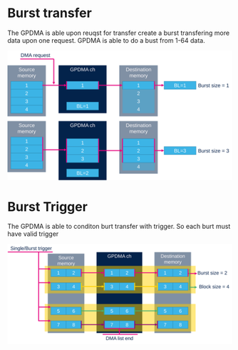 # Burst transfer

The GPDMA is able upon reuqst for transfer create a burst transfering more data upon one request. 
GPDMA is able to do a bust from 1-64 data. 

![Burst](./img/18.svg)

# Burst Trigger

The GPDMA is able to conditon burt transfer with trigger. 
So each burt must have valid trigger

![Trigger](./img/24.svg)